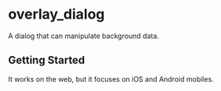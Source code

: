 # overlay_dialog

A dialog that can manipulate background data.

## Getting Started

It works on the web, but it focuses on iOS and Android mobiles.